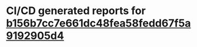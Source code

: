 # CI/CD generated reports for [b156b7cc7e661dc48fea58fedd67f5a9192905d4](https://github.com/hydephp/develop/commit/b156b7cc7e661dc48fea58fedd67f5a9192905d4)
